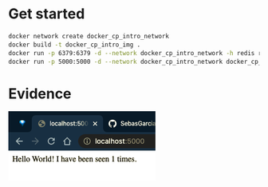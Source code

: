 # Get started

```bash
docker network create docker_cp_intro_network
docker build -t docker_cp_intro_img .
docker run -p 6379:6379 -d --network docker_cp_intro_network -h redis redis
docker run -p 5000:5000 -d --network docker_cp_intro_network docker_cp_intro_img
```

# Evidence

![Evidence](./evidence_docker_compose_intro.png)
